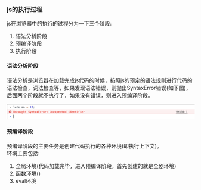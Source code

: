 ### js的执行过程

js在浏览器中的执行的过程分为一下三个阶段:  

1. 语法分析阶段
2. 预编译阶段
3. 执行阶段

#### 语法分析阶段

语法分析是浏览器在加载完成js代码的时候，按照js的预定的语法规则进行代码的语法检查，词法检查等，如果发现语法错误，则抛出SyntaxError错误(如下图)，后面两个阶段就不执行了，如果没有错误，则进入预编译阶段。

<img src='../Images/syntaxerror@2x.png'>

#### 预编译阶段

预编译阶段的主要任务是创建代码执行的各种环境(即执行上下文)。  
环境主要包括: 

1. 全局环境(代码加载完毕，进入预编译阶段，首先创建的就是全剧环境)
2. 函数环境()
3. eval环境

